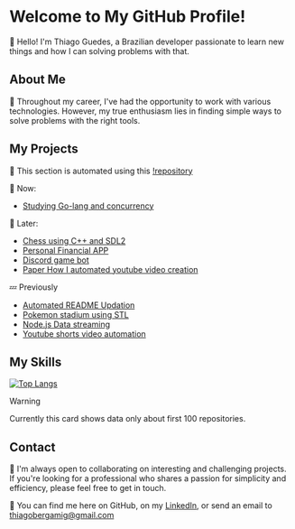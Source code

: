 # Welcome to My GitHub Profile!

👋 Hello! I'm Thiago Guedes, a Brazilian developer passionate to learn new things and how I can solving problems with that.

## About Me

🏢 Throughout my career, I've had the opportunity to work with various technologies. However, my true enthusiasm lies in finding simple ways to solve problems with the right tools.

## My Projects
🤖 This section is automated using this [!repository](https://github.com/thiagobergami/update-readme)

💬 Now:

- [Studying Go-lang and concurrency](https://github.com/thiagobergami/go-studies)

💭 Later:

- [Chess using C++ and SDL2](#)
- [Personal Financial APP](#)
- [Discord game bot](#)
- [Paper How I automated youtube video creation](#)

💤 Previously

- [Automated README Updation](https://github.com/thiagobergami/update-readme)
- [Pokemon stadium using STL](https://github.com/thiagobergami/pokemon-stadium)
- [Node.js Data streaming](#)
- [Youtube shorts video automation](#)

## My Skills

[![Top Langs](https://github-readme-stats.vercel.app/api/top-langs/?username=thiagobergami)](https://github.com/anuraghazra/github-readme-stats)

> [!WARNING]
> Currently this card shows data only about first 100 repositories.

## Contact

🤝 I'm always open to collaborating on interesting and challenging projects. If you're looking for a professional who shares a passion for simplicity and efficiency, please feel free to get in touch.

💼 You can find me here on GitHub, on my [LinkedIn](https://www.linkedin.com/in/thiago-bergami-guedes/), or send an email to thiagobergamig@gmail.com